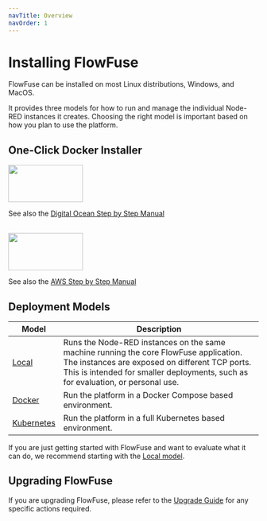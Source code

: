 ```yaml
---
navTitle: Overview
navOrder: 1
---
```

# Installing FlowFuse

FlowFuse can be installed on most Linux distributions, Windows, and MacOS.

It provides three models for how to run and manage the individual Node-RED instances
it creates. Choosing the right model is important based on how you plan to use
the platform.

## One-Click Docker Installer

<a href="https://marketplace.digitalocean.com/apps/flowforge"><img src="https://upload.wikimedia.org/wikipedia/commons/f/ff/DigitalOcean_logo.svg"  width="150" height="75"></a>

See also the [Digital Ocean Step by Step Manual](./docker/digital-ocean.md)

<br>
<a href="https://aws.amazon.com/marketplace/pp/prodview-3ycrknfg67rug?sr=0-1&ref_=beagle&applicationId=AWSMPContessa"><img src="https://upload.wikimedia.org/wikipedia/commons/9/93/Amazon_Web_Services_Logo.svg"  width="150" height="75"></a>

See also the [AWS Step by Step Manual](./docker/aws-marketplace.md)

## Deployment Models

Model      | Description        
-----------|--------------------
[Local](./local/README.md)           | Runs the Node-RED instances on the same machine running the core FlowFuse application. The instances are exposed on different TCP ports. This is intended for smaller deployments, such as for evaluation, or personal use.
[Docker](./docker/README.md)         | Run the platform in a Docker Compose based environment.
[Kubernetes](./kubernetes/README.md) | Run the platform in a full Kubernetes based environment.


If you are just getting started with FlowFuse and want to evaluate what it can do,
we recommend starting with the [Local model](./local/README.md).

## Upgrading FlowFuse

If you are upgrading FlowFuse, please refer to the [Upgrade Guide](../upgrade/README.md)
for any specific actions required.
